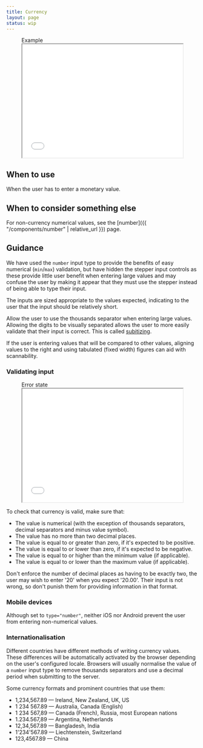 ```yaml
---
title: Currency
layout: page
status: wip
---
```


<figure class="iframe">
<figcaption class="iframe__label">
Example
</figcaption>
<iframe class="iframe__frame" src="{{ "/example/currency" | relative_url }}" width="100%" height="300"></iframe>
</figure>

## When to use

When the user has to enter a monetary value. 

## When to consider something else

For non-currency numerical values, see the [number]({{ "/components/number" | relative_url }}) page.

## Guidance

We have used the `number` input type to provide the benefits of easy numerical (`min`/`max`) validation, but have hidden the stepper input controls as these provide little user benefit when entering large values and may confuse the user by making it appear that they must use the stepper instead of being able to type their input. 

The inputs are sized appropriate to the values expected, indicating to the user that the input should be relatively short.

Allow the user to use the thousands separator when entering large values. Allowing the digits to be visually separated allows the user to more easily validate that their input is correct. This is called [subitizing](https://en.wikipedia.org/wiki/Subitizing).

If the user is entering values that will be compared to other values, aligning values to the right and using tabulated (fixed width) figures can aid with scannability. 

### Validating input

<figure class="iframe">
<figcaption class="iframe__label">
Error state
</figcaption>
<iframe class="iframe__frame" src="{{ "/example/currency-error" | relative_url }}" width="100%" height="300"></iframe>
</figure>

To check that currency is valid, make sure that:

* The value is numerical (with the exception of thousands separators, decimal separators and minus value symbol).
* The value has no more than two decimal places.
* The value is equal to or greater than zero, if it's expected to be positive.
* The value is equal to or lower than zero, if it's expected to be negative.
* The value is equal to or higher than the minimum value (if applicable).
* The value is equal to or lower than the maximum value (if applicable).

Don't enforce the number of decimal places as having to be exactly two, the user may wish to enter '20' when you expect '20.00'. Their input is not wrong, so don't punish them for providing information in that format. 

### Mobile devices

Although set to `type="number"`, neither iOS nor Android prevent the user from entering non-numerical values. 

### Internationalisation

Different countries have different methods of writing currency values. These differences will be automatically activated by the browser depending on the user's configured locale. Browsers will usually normalise the value of a `number` input type to remove thousands separators and use a decimal period when submitting to the server.

Some currency formats and prominent countries that use them:

* 1,234,567.89 — Ireland, New Zealand, UK, US
* 1 234 567.89 — Australia, Canada (English)
* 1 234 567,89 — Canada (French), Russia, most European nations
* 1.234.567,89 — Argentina, Netherlands
* 12,34,567.89 — Bangladesh, India
* 1'234'567.89 — Liechtenstein, Switzerland
* 123,4567.89 — China